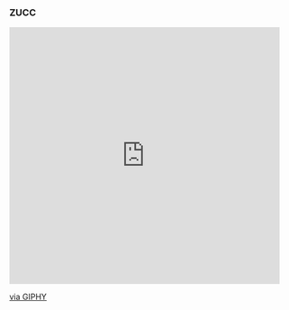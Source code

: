 ### ZUCC

<iframe src="https://giphy.com/embed/cPNXOm7ln8HwK7UcbV" width="480" height="456" frameBorder="0" class="giphy-embed" allowFullScreen></iframe><p><a href="https://giphy.com/gifs/zuckerberg-cPNXOm7ln8HwK7UcbV">via GIPHY</a></p>
